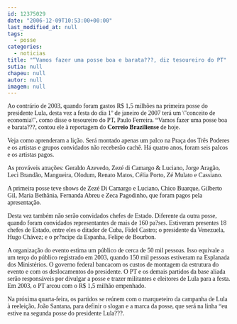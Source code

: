 ```yaml
---
id: 12375029
date: "2006-12-09T10:53:00+00:00"
last_modified_at: null
tags:
  - posse
categories:
  - noticias
title: "“Vamos fazer uma posse boa e barata???, diz tesoureiro do PT"
sutia: null
chapeu: null
autor: null
imagem: null
---
```

<p><P><FONT face=Verdana>Ao contrário de 2003, quando foram gastos R$ 1,5 milhões na primeira posse do presidente Lula, desta vez a festa do dia 1º de janeiro de 2007 terá um \"conceito de economia\", como disse o tesoureiro do PT, Paulo Ferreira. “Vamos fazer uma posse boa e barata???, contou ele à reportagem do <STRONG>Correio Braziliense</STRONG> de hoje.</FONT></P></p>
<p><P><FONT face=Verdana>Veja como aprenderam a lição. Será montado apenas um palco na Praça dos Três Poderes e os artistas e grupos convidados não receberão cachê. Há quatro anos, foram seis palcos e os artistas pagos.</FONT></P></p>
<p><P><FONT face=Verdana>As prováveis atrações: Geraldo Azevedo, Zezé di Camargo &amp; Luciano, Jorge Aragão, Leci Brandão, Mangueira, Olodum, Renato Matos, Célia Porto, Zé Mulato e Cassiano.&nbsp; </FONT></P></p>
<p><P><FONT face=Verdana>A primeira posse teve shows de Zezé Di Camargo e Luciano, Chico Buarque, Gilberto Gil, Maria Bethânia, Fernanda Abreu e Zeca Pagodinho, que foram pagos pela apresentação.</FONT></P></p>
<p><P><FONT face=Verdana>Desta vez também não serão convidados chefes de Estado. Diferente da outra posse, quando foram convidados representantes de mais de 160 pa?ses. Estiveram presentes 18 chefes de Estado, entre eles o ditador de Cuba, Fidel Castro; o presidente da Venezuela, Hugo Chávez; e o pr?ncipe da Espanha, Felipe de Bourbon.</FONT></P></p>
<p><P><FONT face=Verdana>A organização do evento estima um público de cerca de 50 mil pessoas. Isso equivale a um terço do público registrado em 2003, quando 150 mil pessoas estiveram na Esplanada dos Ministérios. O governo federal bancacom os custos de montagem da estrutura do evento e com os deslocamentos do presidente. O PT e os demais partidos da base aliada serão responsáveis por divulgar a posse e trazer militantes e eleitores de Lula para a festa. Em 2003, o PT arcou com o R$ 1,5 milhão empenhado.</FONT></P></p>
<p><P><FONT face=Verdana>Na próxima quarta-feira, os partidos se reúnem com o marqueteiro da campanha de Lula à reeleição, João Santana, para definir o slogan e a marca da posse, que será na linha “eu estive na segunda posse do presidente Lula???.</FONT></P> </p>

